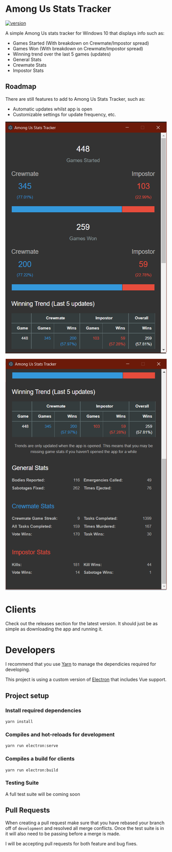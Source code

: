 # Among Us Stats Tracker

[![version](https://img.shields.io/github/v/release/forceh91/amongus-stats-tracker?style=for-the-badge)](https://github.com/Forceh91/amongus-stats-tracker/releases)

A simple Among Us stats tracker for Windows 10 that displays info such as:

- Games Started (With breakdown on Crewmate/Impostor spread)
- Games Won (With breakdown on Crewmate/Impostor spread)
- Winning trend over the last 5 games (updates)
- General Stats
- Crewmate Stats
- Impostor Stats



## Roadmap

There are still features to add to Among Us Stats Tracker, such as:

- Automatic updates whilst app is open
- Customizable settings for update frequency, etc.
  

![image1](images/preview1.png)

![image2](images/preview2.png)


# Clients

Check out the releases section for the latest version. It should just be as simple as downloading the app and running it.


# Developers

I recommend that you use [Yarn](https://yarnpkg.com) to manage the dependicies required for developing.

This project is using a custom version of [Electron](https://github.com/SimulatedGREG/electron-vue) that includes Vue support.

## Project setup

### Install required dependencies

```
yarn install
```

### Compiles and hot-reloads for development

```
yarn run electron:serve
```

### Compiles a build for clients

```
yarn run electron:build
```

### Testing Suite

A full test suite will be coming soon

## Pull Requests

When creating a pull request make sure that you have rebased your branch off of `development` and resolved all merge conflicts. Once the test suite is in it will also need to be passing before a merge is made.

I will be accepting pull requests for both feature and bug fixes.
